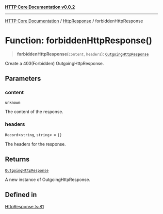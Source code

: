 [**HTTP Core Documentation v0.0.2**](../../README.md)

***

[HTTP Core Documentation](../../modules.md) / [HttpResponse](../README.md) / forbiddenHttpResponse

# Function: forbiddenHttpResponse()

> **forbiddenHttpResponse**(`content`, `headers`): [`OutgoingHttpResponse`](../../OutgoingHttpResponse/classes/OutgoingHttpResponse.md)

Create a 403(Forbidden) OutgoingHttpResponse.

## Parameters

### content

`unknown`

The content of the response.

### headers

`Record`\<`string`, `string`\> = `{}`

The headers for the response.

## Returns

[`OutgoingHttpResponse`](../../OutgoingHttpResponse/classes/OutgoingHttpResponse.md)

A new instance of OutgoingHttpResponse.

## Defined in

[HttpResponse.ts:81](https://github.com/stonemjs/http-core/blob/ed7c2187bd85b6877da7cd9f8c94448716446e07/src/HttpResponse.ts#L81)
